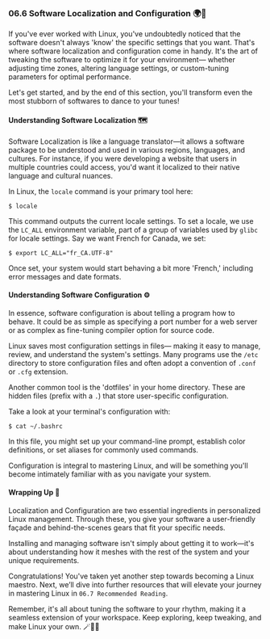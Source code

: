 ### 06.6 Software Localization and Configuration 🌍🔧

If you've ever worked with Linux, you've undoubtedly noticed that the software doesn't always 'know' the specific settings that you want. That's where software localization and configuration come in handy. It's the art of tweaking the software to optimize it for your environment— whether adjusting time zones, altering language settings, or custom-tuning parameters for optimal performance. 

Let's get started, and by the end of this section, you'll transform even the most stubborn of softwares to dance to your tunes!

#### Understanding Software Localization 🗺️

Software Localization is like a language translator—it allows a software package to be understood and used in various regions, languages, and cultures. For instance, if you were developing a website that users in multiple countries could access, you'd want it localized to their native language and cultural nuances.

In Linux, the `locale` command is your primary tool here:

```
$ locale
```
This command outputs the current locale settings. To set a locale, we use the `LC_ALL` environment variable, part of a group of variables used by `glibc` for locale settings. Say we want French for Canada, we set:

```
$ export LC_ALL="fr_CA.UTF-8"
```
Once set, your system would start behaving a bit more 'French,' including error messages and date formats.

#### Understanding Software Configuration ⚙️

In essence, software configuration is about telling a program how to behave. It could be as simple as specifying a port number for a web server or as complex as fine-tuning compiler option for source code. 

Linux saves most configuration settings in files— making it easy to manage, review, and understand the system's settings. Many programs use the `/etc` directory to store configuration files and often adopt a convention of `.conf` or `.cfg` extension.

Another common tool is the 'dotfiles' in your home directory. These are hidden files (prefix with a `.`) that store user-specific configuration.

Take a look at your terminal's configuration with:

```
$ cat ~/.bashrc
```
In this file, you might set up your command-line prompt, establish color definitions, or set aliases for commonly used commands.

Configuration is integral to mastering Linux, and will be something you'll become intimately familiar with as you navigate your system.

#### Wrapping Up 🎁

Localization and Configuration are two essential ingredients in personalized Linux management. Through these, you give your software a user-friendly façade and behind-the-scenes gears that fit your specific needs.

Installing and managing software isn't simply about getting it to work—it's about understanding how it meshes with the rest of the system and your unique requirements.

Congratulations! You've taken yet another step towards becoming a Linux maestro. Next, we’ll dive into further resources that will elevate your journey in mastering Linux in `06.7 Recommended Reading`.

Remember, it's all about tuning the software to your rhythm, making it a seamless extension of your workspace. Keep exploring, keep tweaking, and make Linux your own. 🪄🐧💪